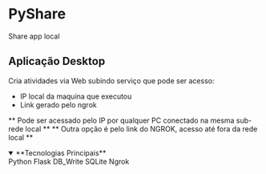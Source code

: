 # PyShare
Share app local

## Aplicação Desktop 
Cria atividades via Web subindo serviço que pode ser acesso:

* IP local da maquina que executou
* Link gerado pelo ngrok


** Pode ser acessado pelo IP por qualquer PC conectado na mesma sub-rede local **
** Outra opção é pelo link do NGROK, acesso até fora da rede local **


<details open>
<summary> **Tecnologias Principais** </summary>
  Python
    Flask
    DB_Write
  SQLite
  Ngrok
</details>
